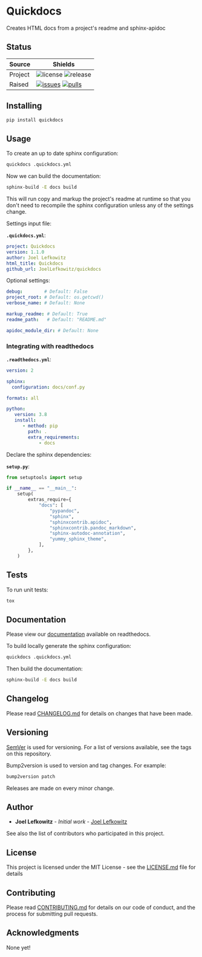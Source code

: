 # Quickdocs

Creates HTML docs from a project's readme and sphinx-apidoc

## Status

| Source  | Shields                                                        |
| ------- | -------------------------------------------------------------- |
| Project | ![license][license] ![release][release]                        |
| Raised  | [![issues][issues]][issues_link] [![pulls][pulls]][pulls_link] |

## Installing

```bash
pip install quickdocs
```

## Usage

To create an up to date sphinx configuration:

```bash
quickdocs .quickdocs.yml
```

Now we can build the documentation:

```bash
sphinx-build -E docs build
```

This will run copy and markup the project's readme at runtime so that you don't need to recompile the sphinx configuration unless any of the settings change.

Settings input file:

**`.quickdocs.yml`**:

```yml
project: Quickdocs
version: 1.1.0
author: Joel Lefkowitz
html_title: Quickdocs
github_url: JoelLefkowitz/quickdocs
```

Optional settings:

```yml
debug:        # Default: False
project_root: # Default: os.getcwd()
verbose_name: # Default: None
```

```yml
markup_readme: # Default: True
readme_path:   # Default: "README.md"
```

```yml
apidoc_module_dir: # Default: None
```

### Integrating with readthedocs

**`.readthedocs.yml`**:

```yml
version: 2

sphinx:
  configuration: docs/conf.py

formats: all

python:
   version: 3.8
   install:
      - method: pip
        path: .
        extra_requirements:
            - docs
```

Declare the sphinx dependencies:

**`setup.py`**:

```python
from setuptools import setup

if __name__ == "__main__":
    setup(
        extras_require={
            "docs": [
                "pypandoc",
                "sphinx",
                "sphinxcontrib.apidoc",
                "sphinxcontrib.pandoc_markdown",
                "sphinx-autodoc-annotation",
                "yummy_sphinx_theme",
            ],
        },
    )
```

## Tests

To run unit tests:

```bash
tox
```

## Documentation

Please view our [documentation][documentation] available on readthedocs.

To build locally generate the sphinx configuration:

```bash
quickdocs .quickdocs.yml
```

Then build the documentation:

```bash
sphinx-build -E docs build
```

## Changelog

Please read [CHANGELOG.md](CHANGELOG.md) for details on changes that have been made.

## Versioning

[SemVer][semver] is used for versioning. For a list of versions available, see the tags on this repository.

Bump2version is used to version and tag changes.
For example:

```bash
bump2version patch
```

Releases are made on every minor change.

## Author

-   **Joel Lefkowitz** - _Initial work_ - [Joel Lefkowitz][author]

See also the list of contributors who participated in this project.

## License

This project is licensed under the MIT License - see the [LICENSE.md](LICENSE.md) file for details

## Contributing

Please read [CONTRIBUTING.md](CONTRIBUTING.md) for details on our code of conduct, and the process for submitting pull requests.

## Acknowledgments

None yet!

[license]: https://img.shields.io/github/license/joellefkowitz/quickdocs
[release]: https://img.shields.io/github/v/tag/joellefkowitz/quickdocs
[issues]: https://img.shields.io/github/issues/joellefkowitz/quickdocs "Issues"
[pulls]: https://img.shields.io/github/issues-pr/joellefkowitz/quickdocs "Pull requests"
[pulls_link]: https://github.com/JoelLefkowitz/quickdocs/pulls
[issues_link]: https://github.com/JoelLefkowitz/quickdocs/issues
[documentation]: https://joellefkowitz-quickdocs.readthedocs.io/en/latest/
[author]: https://github.com/JoelLefkowitz
[semver]: http://semver.org/
